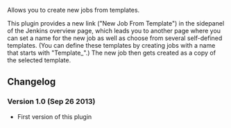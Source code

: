 Allows you to create new jobs from templates.

This plugin provides a new link ("New Job From Template") in the
sidepanel of the Jenkins overview page, which leads you to another page
where you can set a name for the new job as well as choose from several
self-defined templates. (You can define these templates by creating jobs
with a name that starts with "Template\_".) The new job then gets
created as a copy of the selected template.

## Changelog

### Version 1.0 (Sep 26 2013)

-   First version of this plugin
